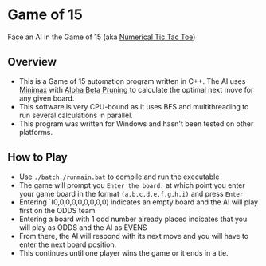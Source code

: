 # Game of 15
Face an AI in the Game of 15 (aka [Numerical Tic Tac Toe](https://mathequalslove.net/numerical-tic-tac-toe/))
## Overview
- This is a Game of 15 automation program written in C++. The AI uses [Minimax](https://en.wikipedia.org/wiki/Minimax) with [Alpha Beta Pruning](https://en.wikipedia.org/wiki/Alpha%E2%80%93beta_pruning) to calculate the optimal next move for any given board.
- This software is very CPU-bound as it uses BFS and multithreading to run several calculations in parallel.
- This program was written for Windows and hasn't been tested on other platforms.
## How to Play
- Use `./batch./runmain.bat` to compile and run the executable
- The game will prompt you `Enter the board:` at which point you enter your game board in the format `(a,b,c,d,e,f,g,h,i)` and press `Enter`
- Entering `(0,0,0,0,0,0,0,0,0) indicates an empty board and the AI will play first on the ODDS team
- Entering a board with 1 odd number already placed indicates that you will play as ODDS and the AI as EVENS
- From there, the AI will respond with its next move and you will have to enter the next board position.
- This continues until one player wins the game or it ends in a tie.
